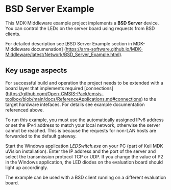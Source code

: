 BSD Server Example
==================

This MDK-Middleware example project implements a **BSD Server** device. You can control
the LEDs on the server board using requests from BSD clients.

For detailed description see [BSD Server Example section in MDK-Middleware documenation]
(https://arm-software.github.io/MDK-Middleware/latest/Network/BSD_Server_Example.html).

Key usage aspects
-----------------

For successful build and operation the project needs to be extended with a board layer
that implements required [connections]
(https://github.com/Open-CMSIS-Pack/cmsis-toolbox/blob/main/docs/ReferenceApplications.md#connections)
to the target hardware intefaces. For details see example documentation referenced above.

To run this example, you must use the automatically assigned IPv6 address or set the IPv4 address
to match your local network, otherwise the server cannot be reached. This is because the requests
for non-LAN hosts are forwarded to the default gateway.

Start the Windows application *LEDSwitch.exe* on your PC (part of Keil MDK uVision installation).
Enter the IP address and the port of the server and select the transmission protocol TCP or UDP.
If you change the value of P2 in the Windows application, the LED diodes on the evaluation board
should light up accordingly.

The example can be used with a BSD client running on a different evaluation board.
